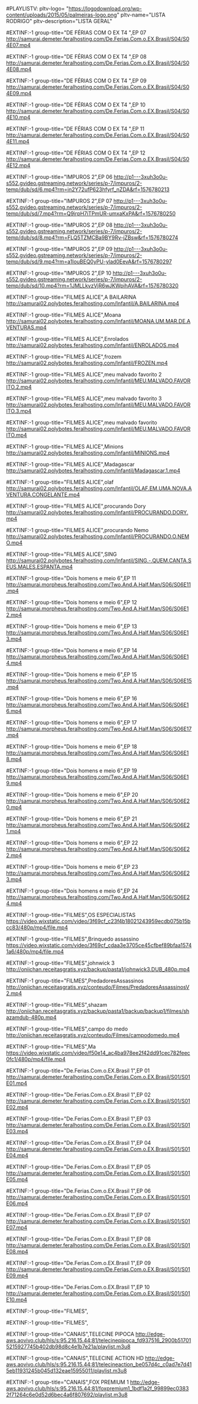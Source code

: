 #PLAYLISTV: pltv-logo= "https://logodownload.org/wp-content/uploads/2015/05/palmeiras-logo.png" pltv-name="LISTA RODRIGO" pltv-description="LISTA GERAL" 


#EXTINF:-1 group-title="DE FÉRIAS COM O EX T4 ",EP 07
http://samurai.demeter.feralhosting.com/De.Ferias.Com.o.EX.Brasil/S04/S04E07.mp4

#EXTINF:-1 group-title="DE FÉRIAS COM O EX T4 ",EP 08
http://samurai.demeter.feralhosting.com/De.Ferias.Com.o.EX.Brasil/S04/S04E08.mp4

#EXTINF:-1 group-title="DE FÉRIAS COM O EX T4 ",EP 09
http://samurai.demeter.feralhosting.com/De.Ferias.Com.o.EX.Brasil/S04/S04E09.mp4

#EXTINF:-1 group-title="DE FÉRIAS COM O EX T4 ",EP 10
http://samurai.demeter.feralhosting.com/De.Ferias.Com.o.EX.Brasil/S04/S04E10.mp4

#EXTINF:-1 group-title="DE FÉRIAS COM O EX T4 ",EP 11
http://samurai.demeter.feralhosting.com/De.Ferias.Com.o.EX.Brasil/S04/S04E11.mp4

#EXTINF:-1 group-title="DE FÉRIAS COM O EX T4 ",EP 12
http://samurai.demeter.feralhosting.com/De.Ferias.Com.o.EX.Brasil/S04/S04E12.mp4


#EXTINF:-1 group-title="IMPUROS 2",EP 06
http://p1---3xuh3o0u-s552.gvideo.gstreaming.network/series/p-7/impuros/2-temp/dub/sd/6.mp4?rm=in2Y72ufP623hfyrf_nZDA&rf=1576780213

#EXTINF:-1 group-title="IMPUROS 2",EP 07
http://p1---3xuh3o0u-s552.gvideo.gstreaming.network/series/p-7/impuros/2-temp/dub/sd/7.mp4?rm=Q9irpH7iTPmUR-umxaKxPA&rf=1576780250

#EXTINF:-1 group-title="IMPUROS 2",EP 08
http://p1---3xuh3o0u-s552.gvideo.gstreaming.network/series/p-7/impuros/2-temp/dub/sd/8.mp4?rm=FLQ5TZMCBa9BY9Rv-jZBsw&rf=1576780274

#EXTINF:-1 group-title="IMPUROS 2",EP 09
http://p1---3xuh3o0u-s552.gvideo.gstreaming.network/series/p-7/impuros/2-temp/dub/sd/9.mp4?rm=a1IouBEQ0yPU-ylad0EevA&rf=1576780297

#EXTINF:-1 group-title="IMPUROS 2",EP 10
http://p1---3xuh3o0u-s552.gvideo.gstreaming.network/series/p-7/impuros/2-temp/dub/sd/10.mp4?rm=1JMLLkvzVjR6wJKWpihAVA&rf=1576780320

#EXTINF:-1 group-title="FILMES ALICE",A BAILARINA
http://samurai02.polybotes.feralhosting.com/Infantil/A.BAILARINA.mp4

#EXTINF:-1 group-title="FILMES ALICE",Moana
http://samurai02.polybotes.feralhosting.com/Infantil/MOANA.UM.MAR.DE.AVENTURAS.mp4

#EXTINF:-1 group-title="FILMES ALICE",Enrolados
http://samurai02.polybotes.feralhosting.com/Infantil/ENROLADOS.mp4

#EXTINF:-1 group-title="FILMES ALICE",frozem
http://samurai02.polybotes.feralhosting.com/Infantil/FROZEN.mp4

#EXTINF:-1 group-title="FILMES ALICE",meu malvado favorito 2
http://samurai02.polybotes.feralhosting.com/Infantil/MEU.MALVADO.FAVORITO.2.mp4

#EXTINF:-1 group-title="FILMES ALICE",meu malvado favorito 3
http://samurai02.polybotes.feralhosting.com/Infantil/MEU.MALVADO.FAVORITO.3.mp4

#EXTINF:-1 group-title="FILMES ALICE",meu malvado favorito
http://samurai02.polybotes.feralhosting.com/Infantil/MEU.MALVADO.FAVORITO.mp4

#EXTINF:-1 group-title="FILMES ALICE",Minions
http://samurai02.polybotes.feralhosting.com/Infantil/MINIONS.mp4

#EXTINF:-1 group-title="FILMES ALICE",Madagascar
http://samurai02.polybotes.feralhosting.com/Infantil/Madagascar.1.mp4

#EXTINF:-1 group-title="FILMES ALICE",olaf
http://samurai02.polybotes.feralhosting.com/Infantil/OLAF.EM.UMA.NOVA.AVENTURA.CONGELANTE.mp4

#EXTINF:-1 group-title="FILMES ALICE",procurando Dory
http://samurai02.polybotes.feralhosting.com/Infantil/PROCURANDO.DORY.mp4

#EXTINF:-1 group-title="FILMES ALICE",procurando Nemo
http://samurai02.polybotes.feralhosting.com/Infantil/PROCURANDO.O.NEMO.mp4

#EXTINF:-1 group-title="FILMES ALICE",SING
http://samurai02.polybotes.feralhosting.com/Infantil/SING.-.QUEM.CANTA.SEUS.MALES.ESPANTA.mp4


#EXTINF:-1 group-title="Dois homens e meio 6",EP 11
http://samurai.morpheus.feralhosting.com/Two.And.A.Half.Man/S06/S06E11.mp4

#EXTINF:-1 group-title="Dois homens e meio 6",EP 12
http://samurai.morpheus.feralhosting.com/Two.And.A.Half.Man/S06/S06E12.mp4

#EXTINF:-1 group-title="Dois homens e meio 6",EP 13
http://samurai.morpheus.feralhosting.com/Two.And.A.Half.Man/S06/S06E13.mp4

#EXTINF:-1 group-title="Dois homens e meio 6",EP 14
http://samurai.morpheus.feralhosting.com/Two.And.A.Half.Man/S06/S06E14.mp4

#EXTINF:-1 group-title="Dois homens e meio 6",EP 15
http://samurai.morpheus.feralhosting.com/Two.And.A.Half.Man/S06/S06E15.mp4

#EXTINF:-1 group-title="Dois homens e meio 6",EP 16
http://samurai.morpheus.feralhosting.com/Two.And.A.Half.Man/S06/S06E16.mp4

#EXTINF:-1 group-title="Dois homens e meio 6",EP 17
http://samurai.morpheus.feralhosting.com/Two.And.A.Half.Man/S06/S06E17.mp4

#EXTINF:-1 group-title="Dois homens e meio 6",EP 18
http://samurai.morpheus.feralhosting.com/Two.And.A.Half.Man/S06/S06E18.mp4

#EXTINF:-1 group-title="Dois homens e meio 6",EP 19
http://samurai.morpheus.feralhosting.com/Two.And.A.Half.Man/S06/S06E19.mp4

#EXTINF:-1 group-title="Dois homens e meio 6",EP 20
http://samurai.morpheus.feralhosting.com/Two.And.A.Half.Man/S06/S06E20.mp4

#EXTINF:-1 group-title="Dois homens e meio 6",EP 21
http://samurai.morpheus.feralhosting.com/Two.And.A.Half.Man/S06/S06E21.mp4

#EXTINF:-1 group-title="Dois homens e meio 6",EP 22
http://samurai.morpheus.feralhosting.com/Two.And.A.Half.Man/S06/S06E22.mp4

#EXTINF:-1 group-title="Dois homens e meio 6",EP 23
http://samurai.morpheus.feralhosting.com/Two.And.A.Half.Man/S06/S06E23.mp4

#EXTINF:-1 group-title="Dois homens e meio 6",EP 24
http://samurai.morpheus.feralhosting.com/Two.And.A.Half.Man/S06/S06E24.mp4


#EXTINF:-1 group-title="FILMES",OS ESPECIALISTAS
https://video.wixstatic.com/video/3f69cf_c23f4b18021243959ecdb075b15bcc83/480p/mp4/file.mp4

#EXTINF:-1 group-title="FILMES",Brinquedo assassino
https://video.wixstatic.com/video/3f69cf_cdaa3e3705ce45cfbef89bfaa15741a6/480p/mp4/file.mp4

#EXTINF:-1 group-title="FILMES",johnwick 3
http://oniichan.receitasgratis.xyz/backup/pasta1/johnwick3.DUB_480p.mp4

#EXTINF:-1 group-title="FILMES",PredadoresAssassinos
http://oniichan.receitasgratis.xyz/conteudo/Filmes/PredadoresAssassinosV2.mp4

#EXTINF:-1 group-title="FILMES",shazam
http://oniichan.receitasgratis.xyz/backup/pasta1/backup/backup1/filmes/shazamdub-480p.mp4

#EXTINF:-1 group-title="FILMES",campo do medo
http://oniichan.receitasgratis.xyz/conteudo/Filmes/campodomedo.mp4

#EXTINF:-1 group-title="FILMES",Ma
https://video.wixstatic.com/video/f50e14_ac4ba978ee2f42dd91cec782feec0fc1/480p/mp4/file.mp4

#EXTINF:-1 group-title="De.Ferias.Com.o.EX.Brasil 1",EP 01
http://samurai.demeter.feralhosting.com/De.Ferias.Com.o.EX.Brasil/S01/S01E01.mp4

#EXTINF:-1 group-title="De.Ferias.Com.o.EX.Brasil 1",EP 02
http://samurai.demeter.feralhosting.com/De.Ferias.Com.o.EX.Brasil/S01/S01E02.mp4

#EXTINF:-1 group-title="De.Ferias.Com.o.EX.Brasil 1",EP 03
http://samurai.demeter.feralhosting.com/De.Ferias.Com.o.EX.Brasil/S01/S01E03.mp4

#EXTINF:-1 group-title="De.Ferias.Com.o.EX.Brasil 1",EP 04
http://samurai.demeter.feralhosting.com/De.Ferias.Com.o.EX.Brasil/S01/S01E04.mp4

#EXTINF:-1 group-title="De.Ferias.Com.o.EX.Brasil 1",EP 05
http://samurai.demeter.feralhosting.com/De.Ferias.Com.o.EX.Brasil/S01/S01E05.mp4

#EXTINF:-1 group-title="De.Ferias.Com.o.EX.Brasil 1",EP 06
http://samurai.demeter.feralhosting.com/De.Ferias.Com.o.EX.Brasil/S01/S01E06.mp4

#EXTINF:-1 group-title="De.Ferias.Com.o.EX.Brasil 1",EP 07
http://samurai.demeter.feralhosting.com/De.Ferias.Com.o.EX.Brasil/S01/S01E07.mp4

#EXTINF:-1 group-title="De.Ferias.Com.o.EX.Brasil 1",EP 08
http://samurai.demeter.feralhosting.com/De.Ferias.Com.o.EX.Brasil/S01/S01E08.mp4

#EXTINF:-1 group-title="De.Ferias.Com.o.EX.Brasil 1",EP 09
http://samurai.demeter.feralhosting.com/De.Ferias.Com.o.EX.Brasil/S01/S01E09.mp4

#EXTINF:-1 group-title="De.Ferias.Com.o.EX.Brasil 1",EP 10
http://samurai.demeter.feralhosting.com/De.Ferias.Com.o.EX.Brasil/S01/S01E10.mp4

#EXTINF:-1 group-title="FILMES",

#EXTINF:-1 group-title="FILMES",

#EXTINF:-1 group-title="CANAIS",TELECINE PIPOCA
http://edge-aws.aovivo.club/hls/s:95.216.15.44:81/telecinepipoca_fd937516_2900b517015215927745b402db98d8c4e1b7e21a/playlist.m3u8

#EXTINF:-1 group-title="CANAIS",TELECINE ACTION HD
http://edge-aws.aovivo.club/hls/s:95.216.15.44:81/telecineaction_be057d4c_c0ad7e7d415eb11931245b045d132eae15955011/playlist.m3u8

#EXTINF:-1 group-title="CANAIS",FOX PREMIUM 1
http://edge-aws.aovivo.club/hls/s:95.216.15.44:81/foxpremium1_1bdf1a2f_99899ec03832f71264c6e0d52d6bec4a6f807692/playlist.m3u8
